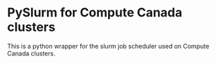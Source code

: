 # PySlurm for Compute Canada clusters
This is a python wrapper for the slurm job scheduler used on Compute Canada clusters.
